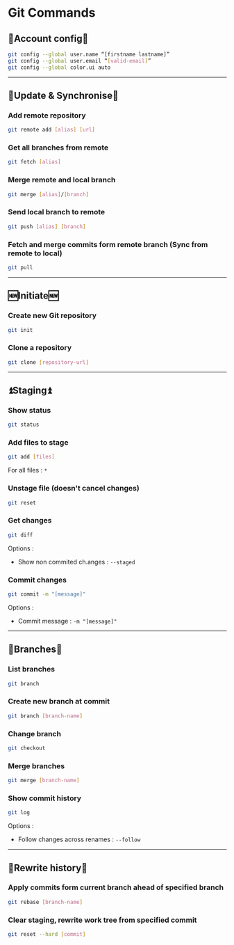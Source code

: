 # Git Commands

## 👤Account config👤

```bash
git config --global user.name “[firstname lastname]”
git config --global user.email “[valid-email]”
git config --global color.ui auto
```

---

## 🔄Update & Synchronise🔄

### Add remote repository

```bash
git remote add [alias] [url]
```

### Get all branches from remote

```bash
git fetch [alias]
```

### Merge remote and local branch

```bash
git merge [alias]/[branch]
```

### Send local branch to remote

```bash
git push [alias] [branch]
```

### Fetch and merge commits form remote branch (Sync from remote to local)

```bash
git pull
```

---

## 🆕Initiate🆕

### Create new Git repository

```bash
git init
```

### Clone a repository

```bash
git clone [repository-url]
```

---

## ⏫Staging⏫

### Show status

```bash
git status
```

### Add files to stage

```bash
git add [files]
```

For all files : ``*``

### Unstage file (doesn't cancel changes)

```bash
git reset
```

### Get changes

```bash
git diff
```

Options :

- Show non commited ch.anges : ``--staged``

### Commit changes

```bash
git commit -m "[message]"
```

Options :

- Commit message : ``-m "[message]"``

---

## 🔀Branches🔀

### List branches

```bash
git branch
```

### Create new branch at commit

```bash
git branch [branch-name]
```

### Change branch

```bash
git checkout
```

### Merge branches

```bash
git merge [branch-name]
```

### Show commit history

```bash
git log
```

Options :

- Follow changes across renames : ``--follow``

---

## 📜Rewrite history📜

### Apply commits form current branch ahead of specified branch

```bash
git rebase [branch-name]
```

### Clear staging, rewrite work tree from specified commit

```bash
git reset --hard [commit]
```
